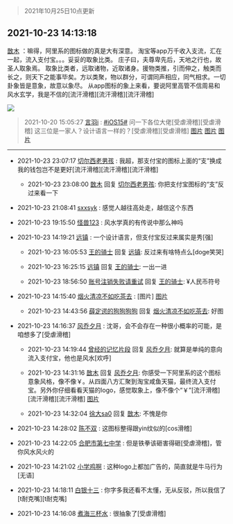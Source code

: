 > 2021年10月25日10点更新
<link rel="stylesheet" href="https://cdn.jsdelivr.net/gh/taotie6/sampleJSON@main/css/photo_show.css">
<meta name="referrer" content="no-referrer" />


 ## 2021-10-23 14:13:18 

 [㪚木](https://www.coolapk.com/feed/30891799?shareKey=NTQxM2M0YWExMWFjNjE3M2IyOTM~) ：嘛得，阿里系的图标做的真是大有深意。
淘宝等app万千收入支流，汇在一起，流入支付宝。。。妥妥的取象比类。
庄子曰，夫尊卑先后，天地之行也，故圣人取象焉。
取象比类者，远取诸物，近取诸身。援物类推，引而伸之，触类而长之，则天下之能事毕矣。方以类聚，物以群分，可谓同声相应，同气相求<!--break-->。一切卦象皆是意象，故意以象尽。
从app图标的象上来看，要说阿里高管不信周易和风水玄学，我是不信的[流汗滑稽][流汗滑稽][流汗滑稽] 

<div class="album">
<img class="img-item" src="http://image.coolapk.com/feed/2021/1023/14/1081091_3da98ce3_9597_2365@1080x2011.png" />
</div>

> 2021-10-20 15:05:27 
> [言羽i](https://www.coolapk.com/feed/30817809?shareKey=N2Q5MGRhYjU2ZDJjNjE3M2IyOTM~) : <a class="feed-link-tag" href="/t/iOS15?type=0">#iOS15#</a> 问一下各位大佬[受虐滑稽][受虐滑稽] 这三位是一家人？设计语言一样的？[受虐滑稽][受虐滑稽] 
[图片](http://image.coolapk.com/feed/2021/1020/15/3989409_3526_727@190x200.jpg)
[图片](http://image.coolapk.com/feed/2021/1020/15/3989409_3526_7732@193x220.jpg)
[图片](http://image.coolapk.com/feed/2021/1020/15/3989409_3526_7357@188x212.jpg)

 ------- 

- 2021-10-23 23:07:17 [切尔西老男孩](uid=580068) : 我超，那支付宝的图标上面的“支”换成我的钱包岂不是更好[流汗滑稽][流汗滑稽][流汗滑稽] 

    - 2021-10-23 23:08:00 [㪚木](uid=1081091) 回复 [切尔西老男孩](uid=580068): 你把支付宝图标的“支”反过来看一下 

- 2021-10-23 21:08:41 [sxxsyk](uid=3419763) : 感觉人越往高处走，越信这个东西 

- 2021-10-23 19:15:50 [怪兽123](uid=2331773) : 风水学真的有传说中那么神吗 

- 2021-10-23 14:19:21 [远镇](uid=1471248) : 一个设计语言，但支付宝反过来属实是秀[强] 

    - 2021-10-23 16:05:53 [王的骑士](uid=657678) 回复 [远镇](uid=1471248): 反过来有啥特点么[doge笑哭] 

    - 2021-10-23 16:25:15 [远镇](uid=1471248) 回复 [王的骑士](uid=657678): 一出一进 

    - 2021-10-23 18:56:50 [账号注销失败请重试](uid=3293884) 回复 [王的骑士](uid=657678): ¥人民币符号 

- 2021-10-23 14:15:40 [烟火清凉不如吃茶去](uid=4279524) : [图片] [图片](http://image.coolapk.com/feed/2021/1023/14/4279524_18ace520_9739_3446@666x507.jpeg)

    - 2021-10-23 14:43:56 [薛定谔的狗狗狗狗](uid=2327954) 回复 [烟火清凉不如吃茶去](uid=4279524): 好图 

- 2021-10-23 14:16:37 [风乔夕月](uid=2725527) : 沈哥，会不会存在一种很小概率的可能，是咱想多了[受虐滑稽] 

    - 2021-10-23 14:19:44 [曾经的记忆片段](uid=2703645) 回复 [风乔夕月](uid=2725527): 就算是单纯的意向流入支付宝，他也是风水[欢呼] 

    - 2021-10-23 14:31:16 [㪚木](uid=1081091) 回复 [风乔夕月](uid=2725527): 你感受一下阿里系的这个图标意象风格，像不像￥。从四面八方汇聚到淘宝咸鱼天猫，最终流入支付宝。另外你仔细看看天猫的logo，感觉取象上，像不像个“￥”[流汗滑稽][流汗滑稽][流汗滑稽] [图片](http://image.coolapk.com/feed/2021/1023/14/1081091_37398cf0_0675_0603@1620x2761.jpeg)

    - 2021-10-23 14:32:04 [徐大sa0](uid=1870200) 回复 [㪚木](uid=1081091): 不愧是你 

- 2021-10-23 14:28:02 [陈不双](uid=3701802) : 这图标整得跟yin纹似的[cos滑稽] 

- 2021-10-23 14:22:05 [合肥市第七中学](uid=3597151) : 但是铁拳该砸害得砸[受虐滑稽]，管你风水风火的 

- 2021-10-23 14:21:02 [小学鸡啊](uid=13468345) : 这种logo上都加广告的，简直就是牛马行为[无语] 

- 2021-10-23 14:18:11 [白银十三](uid=775015) : 你字多我还看不太懂，无从反驳，所以我信了[t耐克嘴][t耐克嘴] 

- 2021-10-23 14:16:08 [煮海三杯水](uid=695018) : 很抽象了[受虐滑稽] 

